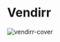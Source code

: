 # Vendirr
![vendirr-cover](https://user-images.githubusercontent.com/49436342/188674469-79ca5845-e8e9-4a2a-a23a-8a65ca3023d0.png)

